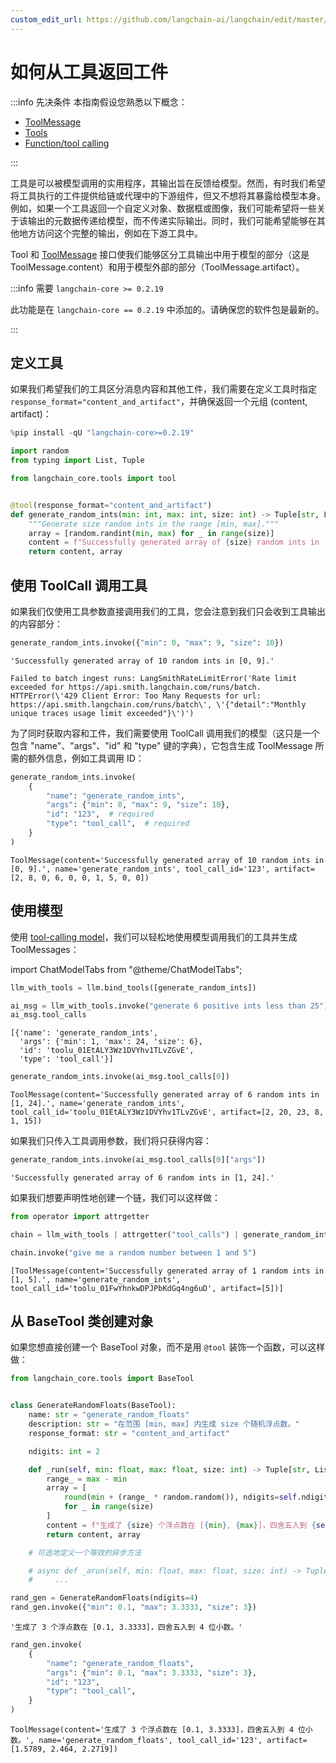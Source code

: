 ```yaml
---
custom_edit_url: https://github.com/langchain-ai/langchain/edit/master/docs/docs/how_to/tool_artifacts.ipynb
---
```


# 如何从工具返回工件

:::info 先决条件
本指南假设您熟悉以下概念：

- [ToolMessage](/docs/concepts/#toolmessage)
- [Tools](/docs/concepts/#tools)
- [Function/tool calling](/docs/concepts/#functiontool-calling)

:::

工具是可以被模型调用的实用程序，其输出旨在反馈给模型。然而，有时我们希望将工具执行的工件提供给链或代理中的下游组件，但又不想将其暴露给模型本身。例如，如果一个工具返回一个自定义对象、数据框或图像，我们可能希望将一些关于该输出的元数据传递给模型，而不传递实际输出。同时，我们可能希望能够在其他地方访问这个完整的输出，例如在下游工具中。

Tool 和 [ToolMessage](https://api.python.langchain.com/en/latest/messages/langchain_core.messages.tool.ToolMessage.html) 接口使我们能够区分工具输出中用于模型的部分（这是 ToolMessage.content）和用于模型外部的部分（ToolMessage.artifact）。

:::info 需要 ``langchain-core >= 0.2.19``

此功能是在 ``langchain-core == 0.2.19`` 中添加的。请确保您的软件包是最新的。

:::

## 定义工具

如果我们希望我们的工具区分消息内容和其他工件，我们需要在定义工具时指定 `response_format="content_and_artifact"`，并确保返回一个元组 (content, artifact)：

```python
%pip install -qU "langchain-core>=0.2.19"
```

```python
import random
from typing import List, Tuple

from langchain_core.tools import tool


@tool(response_format="content_and_artifact")
def generate_random_ints(min: int, max: int, size: int) -> Tuple[str, List[int]]:
    """Generate size random ints in the range [min, max]."""
    array = [random.randint(min, max) for _ in range(size)]
    content = f"Successfully generated array of {size} random ints in [{min}, {max}]."
    return content, array
```

## 使用 ToolCall 调用工具

如果我们仅使用工具参数直接调用我们的工具，您会注意到我们只会收到工具输出的内容部分：


```python
generate_random_ints.invoke({"min": 0, "max": 9, "size": 10})
```



```output
'Successfully generated array of 10 random ints in [0, 9].'
```

```output
Failed to batch ingest runs: LangSmithRateLimitError('Rate limit exceeded for https://api.smith.langchain.com/runs/batch. HTTPError(\'429 Client Error: Too Many Requests for url: https://api.smith.langchain.com/runs/batch\', \'{"detail":"Monthly unique traces usage limit exceeded"}\')')
```
为了同时获取内容和工件，我们需要使用 ToolCall 调用我们的模型（这只是一个包含 "name"、"args"、"id" 和 "type" 键的字典），它包含生成 ToolMessage 所需的额外信息，例如工具调用 ID：


```python
generate_random_ints.invoke(
    {
        "name": "generate_random_ints",
        "args": {"min": 0, "max": 9, "size": 10},
        "id": "123",  # required
        "type": "tool_call",  # required
    }
)
```



```output
ToolMessage(content='Successfully generated array of 10 random ints in [0, 9].', name='generate_random_ints', tool_call_id='123', artifact=[2, 8, 0, 6, 0, 0, 1, 5, 0, 0])
```

## 使用模型

使用 [tool-calling model](/docs/how_to/tool_calling/)，我们可以轻松地使用模型调用我们的工具并生成 ToolMessages：

import ChatModelTabs from "@theme/ChatModelTabs";

<ChatModelTabs
  customVarName="llm"
/>


```python
llm_with_tools = llm.bind_tools([generate_random_ints])

ai_msg = llm_with_tools.invoke("generate 6 positive ints less than 25")
ai_msg.tool_calls
```



```output
[{'name': 'generate_random_ints',
  'args': {'min': 1, 'max': 24, 'size': 6},
  'id': 'toolu_01EtALY3Wz1DVYhv1TLvZGvE',
  'type': 'tool_call'}]
```



```python
generate_random_ints.invoke(ai_msg.tool_calls[0])
```



```output
ToolMessage(content='Successfully generated array of 6 random ints in [1, 24].', name='generate_random_ints', tool_call_id='toolu_01EtALY3Wz1DVYhv1TLvZGvE', artifact=[2, 20, 23, 8, 1, 15])
```


如果我们只传入工具调用参数，我们将只获得内容：


```python
generate_random_ints.invoke(ai_msg.tool_calls[0]["args"])
```



```output
'Successfully generated array of 6 random ints in [1, 24].'
```


如果我们想要声明性地创建一个链，我们可以这样做：


```python
from operator import attrgetter

chain = llm_with_tools | attrgetter("tool_calls") | generate_random_ints.map()

chain.invoke("give me a random number between 1 and 5")
```



```output
[ToolMessage(content='Successfully generated array of 1 random ints in [1, 5].', name='generate_random_ints', tool_call_id='toolu_01FwYhnkwDPJPbKdGq4ng6uD', artifact=[5])]
```

## 从 BaseTool 类创建对象

如果您想直接创建一个 BaseTool 对象，而不是用 `@tool` 装饰一个函数，可以这样做：

```python
from langchain_core.tools import BaseTool


class GenerateRandomFloats(BaseTool):
    name: str = "generate_random_floats"
    description: str = "在范围 [min, max] 内生成 size 个随机浮点数。"
    response_format: str = "content_and_artifact"

    ndigits: int = 2

    def _run(self, min: float, max: float, size: int) -> Tuple[str, List[float]]:
        range_ = max - min
        array = [
            round(min + (range_ * random.random()), ndigits=self.ndigits)
            for _ in range(size)
        ]
        content = f"生成了 {size} 个浮点数在 [{min}, {max}]，四舍五入到 {self.ndigits} 位小数。"
        return content, array

    # 可选地定义一个等效的异步方法

    # async def _arun(self, min: float, max: float, size: int) -> Tuple[str, List[float]]:
    #     ...
```


```python
rand_gen = GenerateRandomFloats(ndigits=4)
rand_gen.invoke({"min": 0.1, "max": 3.3333, "size": 3})
```



```output
'生成了 3 个浮点数在 [0.1, 3.3333]，四舍五入到 4 位小数。'
```



```python
rand_gen.invoke(
    {
        "name": "generate_random_floats",
        "args": {"min": 0.1, "max": 3.3333, "size": 3},
        "id": "123",
        "type": "tool_call",
    }
)
```



```output
ToolMessage(content='生成了 3 个浮点数在 [0.1, 3.3333]，四舍五入到 4 位小数。', name='generate_random_floats', tool_call_id='123', artifact=[1.5789, 2.464, 2.2719])
```